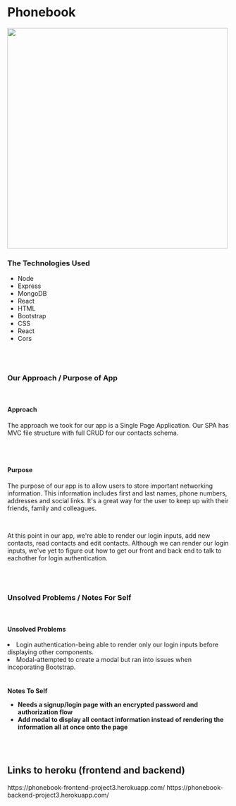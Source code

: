 # Phonebook

<img src="https://i.ibb.co/bPkB7R6/Screen-Shot-2021-06-16-at-7-15-19-PM.png" width="500">

<h3>The Technologies Used</h3>
<ul>
<li>Node</li>
<li>Express</li>
<li>MongoDB</li>
<li>React</li>
<li>HTML</li>
<li>Bootstrap</li>
<li>CSS</li>
<li>React</li>
<li>Cors</li>
</ul>

<br>
<br>

<h3>Our Approach / Purpose of App</h3>
<br>
<h4>Approach</h4>
<p>
The approach we took for our app is a Single Page Application. Our SPA has MVC file structure with full CRUD for our contacts schema. 
</p>
<br>
<br>
<h4>Purpose</h4>
<p>The purpose of our app is to allow users to store important networking information. This information includes first and last names, phone numbers, addresses and social links. It's a great way for the user to keep up with their friends, family and colleagues.
</p>
<br>
<p>
At this point in our app, we're able to render our login inputs, add new contacts, read contacts and edit contacts. Although we can render our login inputs, we've yet to figure out how to get our front and back end to talk to eachother for login authentication. 
</p>
<br>
<br>



<h3>Unsolved Problems / Notes For Self</h3>
<br>
<h4>Unsolved Problems</h4>
<li>Login authentication-being able to render only our login inputs before displaying other components.</li>
<li>Modal-attempted to create a modal but ran into issues when incoporating Bootstrap.</li>
<br>
<h4>Notes To Self
<ul>
<li>Needs a signup/login page with an encrypted password and authorization flow</li>
<li>Add modal to display all contact information instead of rendering the information all at once onto the page</li>
</ul>

<br>
<br>

<h2>Links to heroku (frontend and backend)</h2>
https://phonebook-frontend-project3.herokuapp.com/
https://phonebook-backend-project3.herokuapp.com/